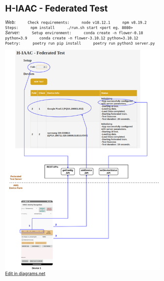 # H-IAAC - Federated Test

*Web:*
`     Check requirements:`
`     node v18.12.1`
`     npm v8.19.2`
`     `
`     Steps:`
`     npm install`
`     ./run.sh start <port eg. 8080>`
`     `
*Server:*
`     Setup environment:`
`     conda create -n flower-0.18 python=3.9`
`     conda create -n flower-3.10.12 python=3.10.12`
`     `
`     Poetry:`
`     poetry run pip install`
`     poetry run python3 server.py`

![Diagram](docs/diagram.drawio.png)
<a href="https://app.diagrams.net/#HH-IAAC%2Ffederated_test_server%2Fdev%2Fdocs/diagram.drawio.png" target="_blank">Edit in diagrams.net</a>
